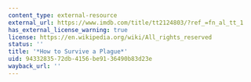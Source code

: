 ```yaml
---
content_type: external-resource
external_url: https://www.imdb.com/title/tt2124803/?ref_=fn_al_tt_1
has_external_license_warning: true
license: https://en.wikipedia.org/wiki/All_rights_reserved
status: ''
title: '*How to Survive a Plague*'
uid: 94332835-72db-4156-be91-36490b83d23e
wayback_url: ''
---
```

